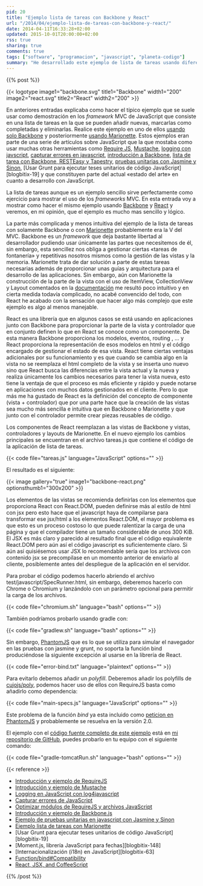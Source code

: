 ```yaml
---
pid: 20
title: "Ejemplo lista de tareas con Backbone y React"
url: "/2014/04/ejemplo-lista-de-tareas-con-backbone-y-react/"
date: 2014-04-11T16:33:28+02:00
updated: 2015-10-01T20:00:00+02:00
rss: true
sharing: true
comments: true
tags: ["software", "programacion", "javascript", "planeta-codigo"]
summary: "He desarrollado este ejemplo de lista de tareas usando diferentes herramientas javascript primeramente con solo Backbone y después con Marionette. En este caso realizaré el mismo ejemplo para ver las diferencias usando la combinación Backbone para los modelos y React para las vistas junto con otras herramientas como ReactJS, Mustache, Jasmine, Grunt e i18n. Un ejemplo bastante completo de lo que ofrece javascript en estos momentos con la composición de herramientas que más me ha gustado."
---
```


{{% post %}}

{{< logotype image1="backbone.svg" title1="Backbone" width1="200" image2="react.svg" title2="React" width2="200" >}}

En anteriores entradas explicaba como hacer el típico ejemplo que se suele usar como demostración en los _framework_ MVC de JavaScript que consiste en una lista de tareas en la que se pueden añadir nuevas, marcarlas como completadas y eliminarlas. Realice este ejemplo en uno de ellos [usando solo Backbone](https://elblogdepicodev.blogspot.com.es/2013/04/ejemplo-lista-de-tareas-con-backbone.html) y posteriormente [usando Marionette](https://elblogdepicodev.blogspot.com.es/2013/08/ejemplo-lista-de-tareas-con-marionette.html). Estos ejemplos eran parte de una serie de artículos sobre JavaScript que la que mostaba como usar muchas otras herramientas como [Require JS](https://elblogdepicodev.blogspot.com.es/2013/03/introduccion-y-ejemplo-de-requirejs.html), [Mustache](https://elblogdepicodev.blogspot.com.es/2013/03/introduccion-y-ejemplo-de-mustache.html), [logging con javscript](https://elblogdepicodev.blogspot.com.es/2013/03/logging-en-javascript-con-log4javascript.html), [capturar errores en javascript](https://elblogdepicodev.blogspot.com.es/2013/04/capturar-errores-de-javascript.html), [introducción a Backbone](http://elblogdepicodev.blogspot.com/2013/04/introduccion-y-ejemplo-de-backbonejs.html), [lista de tarea con Backbone, RESTEasy y Tapestry](https://elblogdepicodev.blogspot.com.es/2013/04/ejemplo-lista-de-tareas-con-backbone.html), [pruebas unitarias con Jasmine y Sinon](https://elblogdepicodev.blogspot.com.es/2013/05/ejemplo-de-pruebas-unitarias-en.html), [Usar Grunt para ejecutar teses unitarios de código JavaScript][blogbitix-19] y que constituyen parte del actual «estado del arte» en cuanto a desarrollo con JavaScript.

La lista de tareas aunque es un ejemplo sencillo sirve perfectamente como ejercicio para mostrar el uso de los _frameworks_ MVC. En esta entrada voy a mostrar como hacer el mismo ejemplo usando [Backbone](http://backbonejs.org/) y [React](https://reactjs.org/) y veremos, en mi opinión, que el ejemplo es mucho mas sencillo y lógico.

La parte más complicada y menos intuitiva del ejemplo de la lista de tareas con solamente Backbone o con [Marionette](https://marionettejs.com/) probablemente era la V del MVC. Backbone es un _framework_ que deja bastante libertad al desarrollador pudiendo usar únicamente las partes que necesitemos de él, sin embargo, esta sencillez nos obliga a gestionar ciertas «tareas de fontanería» y repetitivas nosotros mismos como la gestión de las vistas y la memoria. Marionette trata de dar solución a parte de estas tareas necesarias además de proporcionar unas guías y arquitectura para el desarrollo de las aplicaciones. Sin embargo, aún con Marionette la construcción de la parte de la vista con el uso de ItemView, CollectionView y Layout comentados en la [documentación](https://github.com/marionettejs/backbone.marionette) me resultó poco intuitivo y en cierta medida todavía complicado, no acabé convencido del todo, con React he acabado con la sensación que hacer algo más complejo que este ejemplo es algo al menos manejable.

React es una librería que en algunos casos se está usando en aplicaciones junto con Backbone para proporcionar la parte de la vista y controlador que en conjunto definen lo que en React se conoce como un componente. De esta manera Backbone proporciona los modelos, eventos, routing , ... y React proporciona la representación de esos modelos en html y el código encargado de gestionar el estado de esa vista. React tiene ciertas ventajas adicionales por su funcionamiento y es que cuando se cambia algo en la vista no se reemplaza el html completo de la vista y se inserta uno nuevo sino que React busca las diferencias entre la vista actual y la nueva y realiza únicamente los cambios necesarios para tener la vista nueva, esto tiene la ventaja de que el proceso es más eficiente y rápido y puede notarse en aplicaciones con muchos datos gestionados en el cliente. Pero lo que más me ha gustado de React es la definición del concepto de componente (vista + controlador) que por una parte hace que la creación de las vistas sea mucho más sencilla e intuitiva que en Backbone o Marionette y que junto con el controlador permite crear piezas reusables de código.

Los componentes de React reemplazan a las vistas de Backbone y vistas, controladores y layouts de Marionette. En el nuevo ejemplo los cambios principales se encuentran en el archivo tareas.js que contiene el código de la aplicación de lista de tareas.

{{< code file="tareas.js" language="JavaScript" options="" >}}

El resultado es el siguiente:

{{< image
    gallery="true"
    image1="backbone-react.png" optionsthumb1="300x200" >}}

Los elementos de las vistas se recomienda definirlas con los elementos que proporciona React con React.DOM, pueden definirse más al estilo de html con jsx pero esto hace que el javascript haya de compilarse para transformar ese jsx/html a los elementos React.DOM, el mayor problema es que esto es un proceso costoso lo que puede ralentizar la carga de una página y que el compilador tiene un tamaño considerable de unos 300 KiB. El JSX es más claro y parecido al resultado final que el código equivalente React.DOM pero aún así el código javascript es suficientemente claro. Si aún así quisiésemos usar JSX lo recomendable sería que los archivos con contenido jsx se precompilase en un momento anterior de enviarlo al cliente, posiblemente antes del despliegue de la aplicación en el servidor.

Para probar el código podemos hacerlo abriendo el archivo test/javascript/SpecRunner.html, sin embargo, deberemos hacerlo con Chrome o Chromium y lanzándolo con un parámetro opcional para permitir la carga de los archivos.

{{< code file="chromium.sh" language="bash" options="" >}}

También podríamos probarlo usando gradle con:

{{< code file="gradlew.sh" language="bash" options="" >}}

Sin embargo, [PhantomJS](http://phantomjs.org/) que es lo que se utiliza para simular el navegador en las pruebas con jasmine y grunt, no soporta la función bind produciéndose la siguiente excepción al usarse en la librería de React.

{{< code file="error-bind.txt" language="plaintext" options="" >}}

Para evitarlo debemos añadir un _polyfill_. Deberemos añadir los polyfills de [cujojs/poly](https://github.com/cujojs/poly), podemos hacer uso de ellos con RequireJS basta como añadirlo como dependencia:

{{< code file="main-specs.js" language="JavaScript" options="" >}}

Este problema de la función _bind_ ya esta incluido como [peticion en PhantomJS](https://code.google.com/p/phantomjs/issues/detail?id=522) y probablemente se resuelva en la versión 2.0.

El ejemplo con el [código fuente completo de este ejemplo](https://github.com/picodotdev/blog-ejemplos/tree/master/BackboneReact) está en [mi repositorio de GitHub](https://github.com/picodotdev), puedes probarlo en tu equipo con el siguiente comando:

{{< code file="gradle-tomcatRun.sh" language="bash" options="" >}}

{{< reference >}}
* [Introducción y ejemplo de RequireJS](https://elblogdepicodev.blogspot.com.es/2013/03/introduccion-y-ejemplo-de-requirejs.html)
* [Introducción y ejemplo de Mustache](https://elblogdepicodev.blogspot.com.es/2013/03/introduccion-y-ejemplo-de-mustache.html)
* [Logging en JavaScript con log4javascript](https://elblogdepicodev.blogspot.com.es/2013/03/logging-en-javascript-con-log4javascript.html)
* [Capturar errores de JavaScript](https://elblogdepicodev.blogspot.com.es/2013/04/capturar-errores-de-javascript.html)
* [Optimizar módulos de RequireJS y archivos JavaScript](https://elblogdepicodev.blogspot.com.es/2013/04/optimizar-modulos-de-requirejs.html)
* [Introducción y ejemplo de Backbone.js](http://elblogdepicodev.blogspot.com/2013/04/introduccion-y-ejemplo-de-backbonejs.html)
* [Ejemplo de pruebas unitarias en javascript con Jasmine y Sinon](https://elblogdepicodev.blogspot.com.es/2013/05/ejemplo-de-pruebas-unitarias-en.html)
* [Ejemplo lista de tareas con Marionette](https://elblogdepicodev.blogspot.com.es/2013/08/ejemplo-lista-de-tareas-con-marionette.html)
* [Usar Grunt para ejecutar teses unitarios de código JavaScript][blogbitix-19]
* [Moment.js, librería JavaScript para fechas][blogbitix-148]
* [Internacionalización (i18n) en JavaScript][blogbitix-63]
* [Function/bind#Compatibility](https://developer.mozilla.org/en-US/docs/Web/JavaScript/Reference/Global_Objects/Function/bind#Compatibility)
* [React, JSX, and CoffeeScript](http://neugierig.org/software/blog/2014/02/react-jsx-coffeescript.html)

{{% /post %}}
